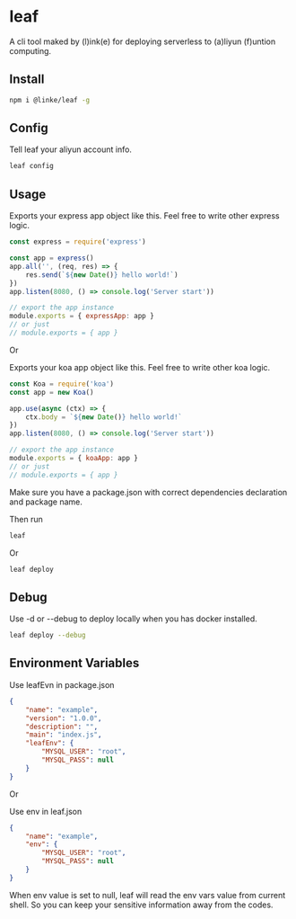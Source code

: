 # leaf

A cli tool maked by (l)ink(e) for deploying serverless to (a)liyun (f)untion computing.

## Install

```bash
npm i @linke/leaf -g
```

## Config

Tell leaf your aliyun account info.

```bash
leaf config
```

## Usage

Exports your express app object like this.
Feel free to write other express logic.

```js
const express = require('express')

const app = express()
app.all('', (req, res) => {
	res.send(`${new Date()} hello world!`)
})
app.listen(8080, () => console.log('Server start'))

// export the app instance
module.exports = { expressApp: app }
// or just
// module.exports = { app }

```

Or

Exports your koa app object like this.
Feel free to write other koa logic.

```js
const Koa = require('koa')
const app = new Koa()

app.use(async (ctx) => {
	ctx.body = `${new Date()} hello world!`
})
app.listen(8080, () => console.log('Server start'))

// export the app instance
module.exports = { koaApp: app }
// or just
// module.exports = { app }

```

Make sure you have a package.json with correct dependencies declaration and package name.

Then run

```bash
leaf
```

Or

```bash
leaf deploy
```

## Debug

Use -d or --debug to deploy locally when you has docker installed.

```bash
leaf deploy --debug
```

## Environment Variables

Use leafEvn in package.json

```json
{
	"name": "example",
	"version": "1.0.0",
	"description": "",
	"main": "index.js",
	"leafEnv": {
		"MYSQL_USER": "root",
		"MYSQL_PASS": null
	}
}
```

Or

Use env in leaf.json

```json
{
	"name": "example",
	"env": {
		"MYSQL_USER": "root",
		"MYSQL_PASS": null
	}
}
```

When env value is set to null, leaf will read the env vars value from current shell.
So you can keep your sensitive information away from the codes.
